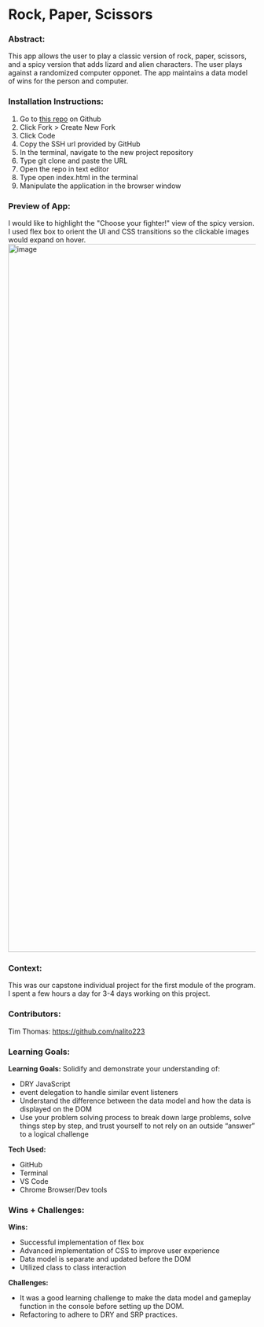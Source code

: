 # Rock, Paper, Scissors  

### Abstract:

This app allows the user to play a classic version of rock, paper, scissors, and a spicy version that adds lizard and alien characters. The user plays against a randomized computer opponet. The app maintains a data model of wins for the person and computer. 

### Installation Instructions:

1. Go to [this repo](https://github.com/nalito223/rock-paper-scissors-) on Github
2. Click Fork > Create New Fork
3. Click Code
4. Copy the SSH url provided by GitHub
5. In the terminal, navigate to the new project repository
6. Type git clone and paste the URL
7. Open the repo in text editor
8. Type open index.html in the terminal
9. Manipulate the application in the browser window

### Preview of App:
I would like to highlight the "Choose your fighter!" view of the spicy version. I used flex box to orient the UI and CSS transitions so the clickable images would expand on hover. 
<img width="1440" alt="image" src="https://user-images.githubusercontent.com/110144802/192384642-5b018a49-ee9b-439a-adb1-6abbc64971f1.png">

### Context:
This was our capstone individual project for the first module of the program. I spent a few hours a day for 3-4 days working on this project. 

### Contributors:
Tim Thomas: https://github.com/nalito223

### Learning Goals:

**Learning Goals:**
Solidify and demonstrate your understanding of:
- DRY JavaScript
- event delegation to handle similar event listeners
- Understand the difference between the data model and how the data is displayed on the DOM
- Use your problem solving process to break down large problems, solve things step by step, and trust yourself to not rely on an outside “answer” to a logical challenge

**Tech Used:**
- GitHub
- Terminal
- VS Code 
- Chrome Browser/Dev tools

### Wins + Challenges:

**Wins:**
- Successful implementation of flex box 
- Advanced implementation of CSS to improve user experience
- Data model is separate and updated before the DOM 
- Utilized class to class interaction 

**Challenges:**
- It was a good learning challenge to make the data model and gameplay function in the console before setting up the DOM.
- Refactoring to adhere to DRY and SRP practices.
